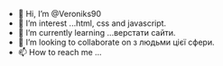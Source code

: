 - 👋 Hi, I’m @Veroniks90
- 👀 I’m interest ...html, css and javascript.
- 🌱 I’m currently learning ...верстати сайти.
- 💞️ I’m looking to collaborate on з людьми цієї сфери.
- 📫 How to reach me ...

<!---
Veroniks90/Veroniks90 is a ✨ special ✨ repository because its `README.md` (this file) appears on your GitHub profile.
You can click the Preview link to take a look at your changes.
--->
